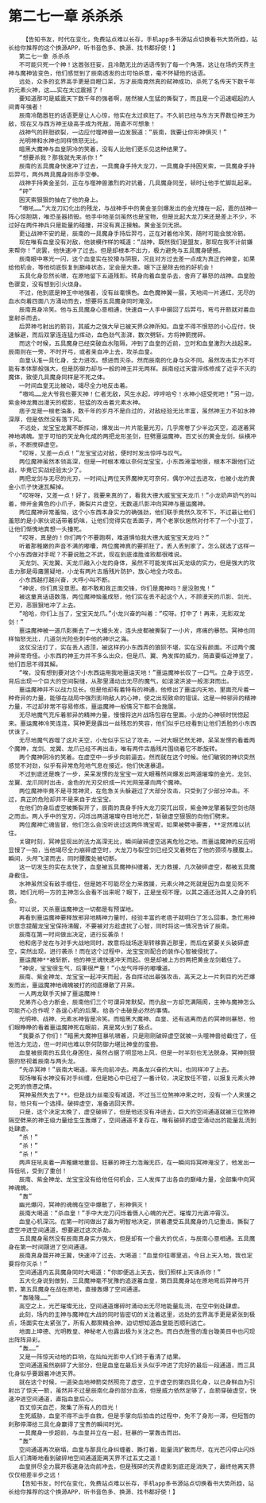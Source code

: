 # 第二七一章 杀杀杀
        【告知书友，时代在变化，免费站点难以长存，手机app多书源站点切换看书大势所趋，站长给你推荐的这个换源APP，听书音色多、换源、找书都好使！】
       第二七一章 杀杀杀
       不可能只死一个神！这嚣张狂妄，且冷酷无比的话语传到了每一个角落，这让在场的天界主神与魔神皆变色，他们感觉到了辰南透发的出可怕杀意，毫不怀疑他的话语。
       远处，众多的玄界高手更是目瞪口呆，方才辰南竟然真的弑神成功，杀死了名传天下数千年的元素火神，这……实在太过震撼了！
       要知道那可是威震天下数千年的强者啊，居然被人生猛的撕裂了，而且是一个迅速崛起的人间青年强者！
       辰南冷酷嚣狂的话语更是让人心惊，他实在太过疯狂了。不久前已经与东方天界数位神王为敌，现在又与西方神王级高手成为死敌，简直不可想象！
       战神气的肝胆欲裂，一边应付噬神兽一边发狠道：“辰南，我要让你形神俱灭！”
       光明神和水神也同样愤怒无比。
       暗黑大魔神与血皇阴冷的笑着，没有人比他们更乐见这种结果了。
       “想要杀我？那我就先来杀你！”
       辰南的五具魔身快速冲了过去，一具魔身手持大龙刀，一具魔身手持困天索，一具魔身手持后羿弓，两外两具魔身则赤手空拳。
       战神手持黄金圣剑，正在与噬神兽激烈的对抗着，几具魔身同至，顿时让他手忙脚乱起来。
       “砰”
       困天索狠狠的抽在了他的身上。
       “嗷吼……”大龙刀幻化出的残龙，与战神手中的黄金圣剑爆发出的金光撞在一起，震的战神一阵心惊胆跳，唯恐圣器损毁。他手中地圣剑虽然也是宝物，但是比起大龙刀来还是差上不少，不过好在两件神兵只是能量的碰撞，并没有真正接触。黄金圣剑无损。
       更让战神不安的是，辰南的一具魔身手持后羿弓，正在对着他冷笑，随时可能会放冷箭。
       现在唯有血皇没有对敌，他装模作样的喊道：“战神，既然我们是盟友，那现在我不计前嫌来帮你！”说罢，他快速冲了过去。但是却根本不出力，极力避免与五具魔身硬撼。
       辰南眼中寒光一闪，这个血皇实在狡猾与阴狠，况且对方过去差一点成为真正的神皇，如果给他机会，等他彻底恢复到巅峰状态，定会是大患。眼下正是除去他的好机会！
       五具化身忽然长啸，在原地留下五道残影。转身向着血皇杀去，舍弃了暴怒的战神。血皇脸色骤变，没有想到引火烧身。
       不过，他到底是神王中地强者，没有丝毫惧色。血色魔神翼一展，天地间一片通红，无尽的血水向着四面八方涌动而去，想要将五具魔身同时淹没。
       辰南真身冷笑。他与五具魔身心意相通，快速自一人手中摄回了后羿弓，弯弓开箭就对着血皇射杀而去。
       后羿神弓射出的箭羽，其威力之强大早已被天界众神所知。血皇不得不恨怒的小心应付，快速躲避，而后双掌连连猛力挥动，血色劲气澎湃，数次劈斩。方将神箭搅碎。
       而这个时候，五具魔身已经突破血水阻隔，冲到了血皇的近前，立时和血皇激烈大战起来。辰南则在一旁，不时开弓，或者亲自冲上去，攻杀血皇。
       血皇认准一具化身，全力进攻。想进而灭杀。然而辰南的化身与众不同。虽然攻击实力不可能有本体那般强大，但是防御力却与一般的神王并无两样。辰南经过天雷淬炼修成了近乎不灭的魔体，致使几具魔身同样是不死之体。
       一时间血皇无比被动，竭尽全力地反击着。
       “嗷呜……龙大爷我也要灭神！仁者无敌，风生水起，哼哼哈兮！水神小妞受死吧！”另一边，紫金神龙舞出漫天的棍影，狂猛的攻击着元素水神。
       痞子龙是一根老油条，数千年的岁月不是白过的，对敌经验无比丰富，虽然神王力不如水神深厚，但是依然没有落下风。
       不远处，龙宝宝龙翼不断挥动，爆发出一片片能量光刃，几乎席卷了少半边天空，追逐着冥神地魂魄。至于可怕的天龙角化成的两把龙形圣剑，狂劈噩运魔神，百丈长的黄金龙剑，纵横冲杀，不断搅碎虚空。
       “哎呀，又差一点点！”龙宝宝边对敌，便时时发出惊呼与叹气。
       两位魔神虽然本领高深，但是一时根本难以奈何龙宝宝，小东西滑溜地很，根本不跟他们近战，毕竟它实战经验太少了。
       两把龙剑与无尽的光刃，一时间让两位天界魔神无可奈何，偶尔冲过去进攻，也被小龙的黄金小爪子快速瓦解掉。
       “哎呀呀，又差一点！好了，我要来真的了，看我大德大威宝宝天龙爪！”小龙奶声奶气的叫着，伸开金黄色的小爪子，撕裂片片虚空，无数道爪影冲向冥神与噩运魔神。
       两位魔神异常羞恼，这个小东西本身实力的确强劲，他们联手竟然久攻不下，不过最让他们羞怒的是小家伙说话带着奶味，让他们觉得实在丢面子，两个老家伙居然对付不了一个小豆丁，让他们惭愧地真想一头撞死。
       “哎呀，真是的！你们两个不要跑啊，难道惧怕我大德大威宝宝天龙吗？”
       听着那稚嫩的声音不满的嘟囔，两位魔神真的要抓狂了，丢人丢到家了。怎么就选了这样一个小东西做对手呢？不要说胜之不武，现在到底谁胜谁败都很难说。
       天龙剑、天龙翼、天龙爪融入小龙的身体，虽然不可能发挥出天龙级的实力，但是强大的攻击力那是毋庸置疑地，小龙有两片古盾残片防护，放心地全力攻击。
       小东西越打越兴奋，大呼小叫不断。
       “神说，你们真没意思。都不敢和我正面交锋，你们是魔神吗？是没胆鬼！”
       被这童真话语数落，两位魔神恼羞成怒，他们实在丢不起这个人，不顾漫天的爪影、剑光、芒刃，恶狠狠地冲了上去。
       “哈哈，你们上当了，宝宝天龙爪。”小龙兴奋的叫着：“哎呀。打中了！再来，无影双龙剑！”
       噩运魔神被一道爪影撕去了一大撮头发，连头皮都被撕裂了一小片，疼痛的暴怒。冥神也同样恼怒无比，几道剑光险些刺中他的神识之海。
       这仗没法打了，实在丢人透顶，被这样的小东西弄的狼狈不堪，实在没有颜面。不过两个魔神异常奇怪。小东西的神王力并不多么出众，但是爪、翼、角发挥的威力，简直要临近神皇了，他们百思不得其解。
       “唉，没有想到要对这个小东西运用我地噩运天地！”噩运魔神长叹了一口气。立身于远空，背后出现一个巨大的空间裂缝，从那里涌动出无尽的魔气，如滚滚洪波一般澎湃而出。
       噩运魔神并不以战力见长。但是他却有着特有的神通，他修出了噩运内天地，里面充斥着一种奇异的力量，能够在战局中强烈影响敌人的心神，使之出现致命的错误。这是一种邪异的精神力量，不过却非常不容易修炼，噩运魔神一般情况下都不会施展。
       无尽地魔气充斥着邪异的精神力量，慢慢将这片战场包容在里面。小龙的心神顿时恍惚起来。噩运魔神冷笑连连，冥神更是露出一丝残忍的笑容，他们似乎已经看到让他们丢脸的小东西伏诛了。
       无尽地魔气吞噬了这片天空，小龙似乎忘记了攻击，一对大眼茫然无神，呆呆发愣的看着两个魔神，龙剑、龙翼、龙爪已经不再出击，唯有两件古盾残片围绕着它不断旋转。
       两个魔神阴冷的笑着。在虚空中一步步向前逼去。然而就在这个时候。他们敏锐的神识突然感觉不对劲，似乎有异常危险地气息在接近。他们快速暴退。
       不过到底还是晚了一步，呆呆发愣的龙宝宝一双大眼蓦然间爆发出两道璀璨的金光，龙剑、龙翼、龙爪同时出击，金色的光刃交织成一片光网笼罩向两个魔神。
       两位魔神毕竟不是寻常神灵，在危急关头躲避过了大部分攻击，只受到了少部分冲击。不过，真正的危险却并不是来自于龙宝宝。
       在他们的身后虚空被撕裂开了，辰南的真身手持大龙刀突兀出现，紫金神龙擎着裂空剑也随之而出。两人手中的宝刃，闪烁出两道璀璨夺目地光芒，斩破虚空狠狠的向他们劈来。
       两位魔神亡魂皆冒，他们怎么会没听说过这两件瑰宝呢，如果被劈中要害，**定然难以抗住。
       关键时刻，冥神显现出的法力高深无比，瞬间破碎虚空逃离危险之地。而噩运魔神的反应明显慢了一拍，当他竭尽全力崩碎虚空时，大龙刀与裂空剑已经交叉着劈在了他的颈项与腰腹上。瞬间，头颅飞滚而去，同时腰腹处被切断。
       这一切发生的实在太快了，血皇被五具魔神纠缠着，无力救援，几次破碎虚空，都被五具魔身截住。
       水神虽然没有敌手缠住，但是她不可能尽全力来救援，元素火神之死就是因为血皇见死不救，她们光明一方的主神怎么会看不出来呢？眼下，正是坐视不理，以其之道还治其人之身的机会。
       可以说，灭杀噩运魔神这一切都是有预谋地。
       再看到噩运魔神要释放邪异地精神力量时，经验丰富的老痞子就明白了怎么回事，急忙用神识意念提醒龙宝宝保持清醒，不要被对方趁虚扰了心智，同时将这一情况告诉了辰南。
       辰南在第一时间做出决定，进行反袭杀！
       他和痞子龙在与对手大战地同时，故意将战场逐渐转移靠近那里，而后在紧要关头破碎虚空，突然出现，进行袭杀！而在这个过程中，龙宝宝则配合的装作心智被侵扰了。
       噩运魔神**被斩断，他的神王魂快速冲天而起。但是却被上方的两把黄金龙剑截住了。
       “神说，宝宝很生气，后果很严重！”小龙气呼呼的嘟囔道。
       辰南、紫金神龙、龙宝宝一起冲天而起，各自挥动出最强攻击，高天之上一片刺目的光芒爆发而出，噩运魔神地魂魄被打的彻底爆散了开来。
       一人两龙联手灭掉了噩运魔神！
       兄弟齐心合力断金，辰南他们三个可谓异常默契。而仇敌一方却充满隔阂，主神与魔神怎么可能齐心合作呢？各逞心机的后果。给各个击破是必然的事情。
       光明神、战神、元素水神皆是冷笑。而暗黑大魔神、血皇、还有逃离而去的冥神则暴怒，他们眼睁睁的看着噩运魔神死在眼前，真是窝火到了极点。
       “我要杀了你们！”暗黑大魔神狂暴吼啸着，只是刚刚破碎虚空就被一头噬神兽给截住了，任他法力无边，但一时间也难以奈何防御力堪比神皇的蛮兽。
       血皇被辰南的五具化身困住，虽然占据了明显地上风，但是一时半刻也无法脱身。冥神则狠狠的怒视着辰南与两头龙。
       “先杀冥神！”辰南大喝道。率先向前冲去。两条龙兴奋的大叫，也同样冲了上去。
       现场唯有水神没有对手纠缠，但是她心中已经了一番计较，决定放任不管，以报复元素火神之死的愤懑之情。
       冥神虽然失去了**。但是战力丝毫没有减退，不过当三位煞神冲来之时，没有一个人来援之际，他只有一个选择。破碎虚空，准备逃回天界。
       只是，这个决定太晚了，虚空破碎了，但是他还没有冲进去，巨大的空间通道就被三位煞神隔空劈来的神王级力量给生生轰爆了，空间通道不复存在，唯有破碎的虚空涌动出的能量乱流到处肆虐。
       “杀！”
       “杀！”
       “杀！”
       两声狂吼夹着一声稚嫩地童音。狂暴的神王力浩瀚无匹，在一瞬间将冥神淹没了，他发出一阵低吼，受到了重创！
       辰南、紫金神龙、龙宝宝没有给他任何机会，三人发挥了出各自的巅峰力量，全部集中向冥神魂魄。
       “轰”
       幽光爆闪，冥神的魂魄在空中爆散了，形神俱灭！
       辰南大喝道：“杀血皇！”手中大龙刀闪烁着慑人心魄的光芒。璀璨刀光直冲霄汉。
       血皇心机深沉。在第一时间做出了最为明智地决定，拼着遭受五具魔身的几记重击。撕裂了虚空冲进空间通道，想要避过这次杀劫。
       五具魔身虽然没有辰南真身实力强大，但是却有一个最大的优点，与辰南心意相通。五具魔身在第一时间跟进了空间通道。
       辰南真身展开神王翼，快速冲了过去，大喝道：“血皇你往哪里逃，今日上天入地，我也定要将你灭杀！”
       空间通道内五具魔身同时大喝道：“你即便逃上天去，我们照样上天诛杀你！”
       五大化身说到做到，三具魔神毫不犹豫的追逐着血皇，第四具魔身站在原地弯后羿神弓开箭，第五具魔身在战在原地，直接轰爆了空间通道。
       “轰隆隆……”
       高空之上，光芒璀璨无比，空间通道爆碎时涌动出无尽地能量乱流，在空中到处肆虐。
       此刻，场内的主神与魔神在大战的同时皆密切的关注着这里，远处的玄界高手更是紧张到极点，场面实在太紧张了，所有人都聚精会神，迫切想知道血皇能否顺利逃亡。
       地面上坤德、光明教皇、神秘老人也露出极为关注之色。而白衣胜雪的澹台璇美目中也闪现出阵阵异彩。
       “轰……”
       又是一阵惊天动地的巨响，在灿灿光影中人们终于看清了结果。
       空间通道虽然崩碎了大部分，但是血皇在最后关头似乎冲进了完好的最后一段通道，而三具化身似乎要跟着冲进天界。
       就在这个时候，一道染血地神箭突然照亮了虚空，立于虚空的第四具化身，以己身鲜血为引射出了惊天一箭，虽然并不过是辰南化身的部分血液，但是威力依然足够了，血箭穿破虚空，快速冲进空间通道，直指血皇后心。
       百丈惊天血芒，聚集了所有人的目光！
       生死威胁，血皇不得不出手自救，但是手掌向后拍击的过程中，免不了身形一滞，但短暂的刹那停滞给三具化身赢得了宝贵的瞬间时光。
       一具魔身一步超前，与血皇并立在一起，狂暴的一掌轰击而出。
       “轰”
       空间通道再次崩塌，血皇与那具化身纠缠着、撕打着，能量流扩散而尽，在光芒闪停止闪烁后人们清晰地看到破碎地空间通道距离天界不过五丈之遥！
       血皇拼尽全力展开极速身法向前冲去，但是残碎的天界虚影到底还是消失了，最终他离天界仅仅相差半步之远！
       【告知书友，时代在变化，免费站点难以长存，手机app多书源站点切换看书大势所趋，站长给你推荐的这个换源APP，听书音色多、换源、找书都好使！】